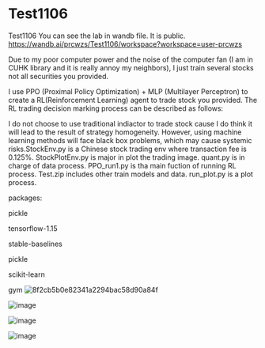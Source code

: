 # Test1106
Test1106
You can see the lab in wandb file. It is public.
https://wandb.ai/prcwzs/Test1106/workspace?workspace=user-prcwzs

Due to my poor computer power and the noise of the computer fan (I am in CUHK library and it is really annoy my neighbors), I just train several stocks not all securities you provided.


I use PPO (Proximal Policy Optimization) + MLP (Multilayer Perceptron) to create a RL(Reinforcement Learning) agent to trade stock you provided. The RL trading decision marking process can be described as follows:



I do not choose to use traditional indiactor to trade stock cause I do think it will lead to the result of strategy homogeneity. However, using machine learning methods will face black box problems, which may cause systemic risks.StockEnv.py is a Chinese stock trading env where transaction fee is 0.125%. StockPlotEnv.py is major in plot the trading image. quant.py is in charge of data process. PPO_run1.py is tha main fuction of running RL process. Test.zip includes other train models and data. run_plot.py is a plot process.


packages:

pickle

tensorflow-1.15

stable-baselines

pickle

scikit-learn

gym
![8f2cb5b0e82341a2294bac58d90a84f](https://user-images.githubusercontent.com/49648647/140630360-c8b967a2-4930-4c89-9035-e5496566c8c8.png)

![image](https://user-images.githubusercontent.com/49648647/140601769-ee73b35d-a663-40ba-b87b-e493f20e74c0.png)

![image](https://user-images.githubusercontent.com/49648647/140602096-d8e79621-7a8f-41a2-8a43-47bfb3e7ad58.png)

![image](https://user-images.githubusercontent.com/49648647/140602112-12a0c9cb-b346-49cf-8bab-21540fafd3e3.png)




